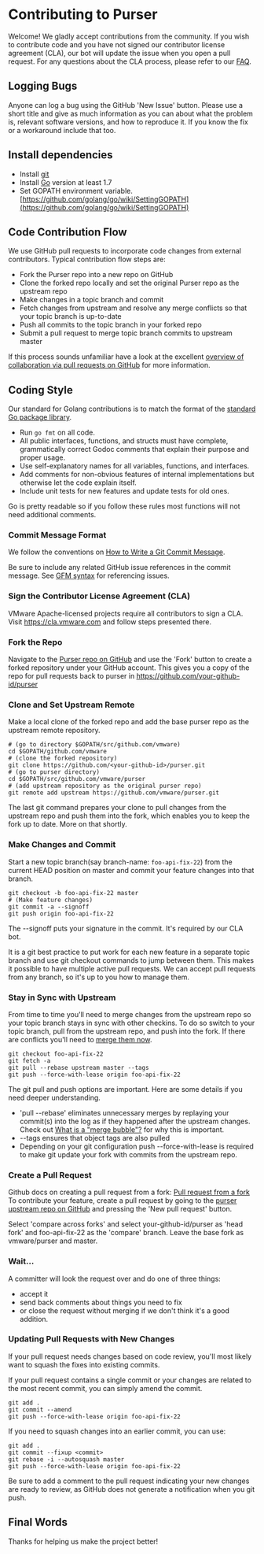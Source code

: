 # Contributing to Purser

Welcome! We gladly accept contributions from the community. If you wish
to contribute code and you have not signed our contributor license
agreement (CLA), our bot will update the issue when you open a pull
request. For any questions about the CLA process, please refer to our
[FAQ](https://cla.vmware.com/faq).

## Logging Bugs

Anyone can log a bug using the GitHub 'New Issue' button.  Please use
a short title and give as much information as you can about what the
problem is, relevant software versions, and how to reproduce it.  If you
know the fix or a workaround include that too.

## Install dependencies
- Install [git](https://git-scm.com/downloads)
- Install [Go](https://golang.org/dl/) version at least 1.7
- Set GOPATH environment variable. [https://github.com/golang/go/wiki/SettingGOPATH](https://github.com/golang/go/wiki/SettingGOPATH)

## Code Contribution Flow

We use GitHub pull requests to incorporate code changes from external
contributors.  Typical contribution flow steps are:

- Fork the Purser repo into a new repo on GitHub
- Clone the forked repo locally and set the original Purser repo as the upstream repo
- Make changes in a topic branch and commit
- Fetch changes from upstream and resolve any merge conflicts so that your topic branch is up-to-date
- Push all commits to the topic branch in your forked repo
- Submit a pull request to merge topic branch commits to upstream master

If this process sounds unfamiliar have a look at the
excellent [overview of collaboration via pull requests on
GitHub](https://help.github.com/categories/collaborating-with-issues-and-pull-requests) for more information. 

## Coding Style

Our standard for Golang contributions is to match the format of the [standard
Go package library](https://golang.org/pkg).  

- Run `go fmt` on all code.
- All public interfaces, functions, and structs must have complete, grammatically correct Godoc comments that explain their purpose and proper usage.
- Use self-explanatory names for all variables, functions, and interfaces.
- Add comments for non-obvious features of internal implementations but otherwise let the code explain itself.
- Include unit tests for new features and update tests for old ones.

Go is pretty readable so if you follow these rules most functions
will not need additional comments.

### Commit Message Format

We follow the conventions on [How to Write a Git Commit Message](http://chris.beams.io/posts/git-commit/).

Be sure to include any related GitHub
issue references in the commit message.  See [GFM
syntax](https://guides.github.com/features/mastering-markdown/#GitHub-flavored-markdown)
for referencing issues.

### Sign the Contributor License Agreement (CLA)

VMware Apache-licensed projects require all contributors to sign a CLA. 
Visit https://cla.vmware.com and follow steps presented there. 

### Fork the Repo

Navigate to the [Purser repo on
GitHub](https://github.com/vmware/purser) and use the 'Fork' button to
create a forked repository under your GitHub account.  This gives you a copy 
of the repo for pull requests back to purser in https://github.com/your-github-id/purser

### Clone and Set Upstream Remote

Make a local clone of the forked repo and add the base purser
repo as the upstream remote repository.

``` shell
# (go to directory $GOPATH/src/github.com/vmware)
cd $GOPATH/github.com/vmware
# (clone the forked repository)
git clone https://github.com/<your-github-id>/purser.git
# (go to purser directory)
cd $GOPATH/src/github.com/vmware/purser
# (add upstream repository as the original purser repo)
git remote add upstream https://github.com/vmware/purser.git
```

The last git command prepares your clone to pull changes from the
upstream repo and push them into the fork, which enables you to keep
the fork up to date. More on that shortly.

### Make Changes and Commit

Start a new topic branch(say branch-name: `foo-api-fix-22`) from the current HEAD position on master and
commit your feature changes into that branch.  

``` shell
git checkout -b foo-api-fix-22 master
# (Make feature changes)
git commit -a --signoff
git push origin foo-api-fix-22
```

The --signoff puts your signature in the commit.  It's required by our CLA
bot. 

It is a git best practice to put work for each new feature in a separate
topic branch and use git checkout commands to jump between them.  This
makes it possible to have multiple active pull requests.  We can accept
pull requests from any branch, so it's up to you how to manage them.

### Stay in Sync with Upstream

From time to time you'll need to merge changes from the upstream
repo so your topic branch stays in sync with other checkins.  To
do so switch to your topic branch, pull from the upstream repo, and
push into the fork.  If there are conflicts you'll need to [merge
them now](https://stackoverflow.com/questions/161813/how-to-resolve-merge-conflicts-in-git).

``` shell
git checkout foo-api-fix-22
git fetch -a
git pull --rebase upstream master --tags
git push --force-with-lease origin foo-api-fix-22
```

The git pull and push options are important.  Here are some details if you 
need deeper understanding. 

- 'pull --rebase' eliminates unnecessary merges
by replaying your commit(s) into the log as if they happened
after the upstream changes.  Check out [What is a "merge
bubble"?](https://stackoverflow.com/questions/26239379/what-is-a-merge-bubble)
for why this is important.  
- --tags ensures that object tags are also pulled
- Depending on your git configuration push --force-with-lease is required to make git update your fork with commits from the upstream repo.

### Create a Pull Request
Github docs on creating a pull request from a fork: [Pull request from a fork](https://help.github.com/articles/creating-a-pull-request-from-a-fork/)
To contribute your feature, create a pull request by going to the [purser upstream repo on GitHub](https://github.com/vmware/purser) and pressing the 'New pull request' button. 

Select 'compare across forks' and select your-github-id/purser as 'head fork'
and foo-api-fix-22 as the 'compare' branch.  Leave the base fork as 
vmware/purser and master. 

### Wait...

A committer will look the request over and do one of three things: 

- accept it
- send back comments about things you need to fix
- or close the request without merging if we don't think it's a good addition.

### Updating Pull Requests with New Changes

If your pull request needs changes based on code review, 
you'll most likely want to squash the fixes into existing commits.

If your pull request contains a single commit or your changes are related
to the most recent commit, you can simply amend the commit.

``` shell
git add .
git commit --amend
git push --force-with-lease origin foo-api-fix-22
```

If you need to squash changes into an earlier commit, you can use:

``` shell
git add .
git commit --fixup <commit>
git rebase -i --autosquash master
git push --force-with-lease origin foo-api-fix-22
```

Be sure to add a comment to the pull request indicating your new changes
are ready to review, as GitHub does not generate a notification when
you git push.

## Final Words

Thanks for helping us make the project better!

